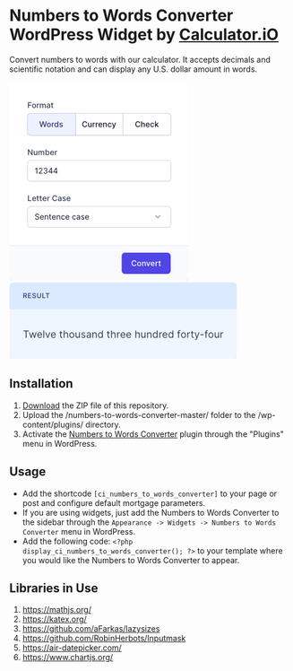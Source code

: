 # Numbers to Words Converter WordPress Widget by [Calculator.iO](https://www.calculator.io/ "Calculator.iO Homepage")

Convert numbers to words with our calculator. It accepts decimals and scientific notation and can display any U.S. dollar amount in words.

![Numbers to Words Converter Input Form](/assets/images/screenshot-1.png "Numbers to Words Converter Input Form")
![Numbers to Words Converter Calculation Results](/assets/images/screenshot-2.png "Numbers to Words Converter Calculation Results")

## Installation

1. [Download](https://github.com/pub-calculator-io/age-calculator/archive/refs/heads/master.zip) the ZIP file of this repository.
2. Upload the /numbers-to-words-converter-master/ folder to the /wp-content/plugins/ directory.
3. Activate the [Numbers to Words Converter](https://www.calculator.io/numbers-to-words-converter/ "Numbers to Words Converter Homepage") plugin through the "Plugins" menu in WordPress.

## Usage
* Add the shortcode `[ci_numbers_to_words_converter]` to your page or post and configure default mortgage parameters.
* If you are using widgets, just add the Numbers to Words Converter to the sidebar through the `Appearance -> Widgets -> Numbers to Words Converter` menu in WordPress.
* Add the following code: `<?php display_ci_numbers_to_words_converter(); ?>` to your template where you would like the Numbers to Words Converter to appear.

## Libraries in Use
1. https://mathjs.org/
2. https://katex.org/
3. https://github.com/aFarkas/lazysizes
4. https://github.com/RobinHerbots/Inputmask
5. https://air-datepicker.com/
6. https://www.chartjs.org/
